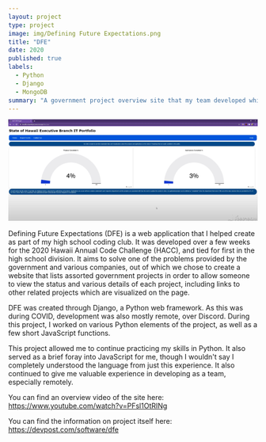 ```yaml
---
layout: project
type: project
image: img/Defining Future Expectations.png
title: "DFE"
date: 2020
published: true
labels:
  - Python
  - Django
  - MongoDB
summary: "A government project overview site that my team developed which tied for first in HACC 2020."
---
```

<div class="text-center p-4">
  <img width="1200px" src="../img/DFEHomepage.png" class="img-thumbnail" >
</div>

  Defining Future Expectations (DFE) is a web application that I helped create as part of my high school coding club. It was developed over a few weeks for the 2020 Hawaii Annual Code Challenge (HACC), and tied for first in the high school division. It aims to solve one of the problems provided by the government and various companies, out of which we chose to create a website that lists assorted government projects in order to allow someone to view the status and various details of each project, including links to other related projects which are visualized on the page.

  DFE was created through Django, a Python web framework. As this was during COVID, development was also mostly remote, over Discord. During this project, I worked on various Python elements of the project, as well as a few short JavaScript functions.

  This project allowed me to continue practicing my skills in Python. It also served as a brief foray into JavaScript for me, though I wouldn't say I completely understood the language from just this experience. It also continued to give me valuable experience in developing as a team, especially remotely.

You can find an overview video of the site here: <a href="https://www.youtube.com/watch?v=PFsl1OtRINg">https://www.youtube.com/watch?v=PFsl1OtRINg</a>
 
You can find the information on project itself here: <a href="https://devpost.com/software/dfe">https://devpost.com/software/dfe</a>
